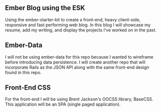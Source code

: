 ## Ember Blog using the ESK
Using the ember-starter-kit to create a front-end, heavy client-side, responsive and fast performing web blog.
In this blog I will showcase my resume, add my writing, and display the projects I've worked on in the past.

## Ember-Data
I will not be using ember-data for this repo because I wanted to wireframe before introducing data persistence. I will create another repo that will incorporate Rails as the JSON API along with the same front-end design found in this repo. 

## Front-End CSS
For the front-end I will be using Brent Jackson's OOCSS library, BaseCSS. This application will be an SPA (single paged application).
